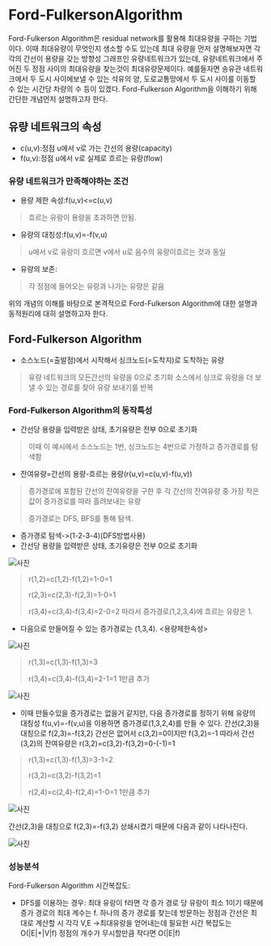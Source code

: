 # Ford-FulkersonAlgorithm

Ford-Fulkerson Algorithm은 residual network를 활용해 최대유량을 구하는 기법이다. 이때 최대유량이 무엇인지 생소할 수도 있는데 최대 유량을 먼저 설명해보자면 각각의 간선이 용량을 갖는 방향성 그래프인 유량네트워크가 있는데, 유량네트워크에서 주어진 두 정점 사이의 최대유량을 찾는것이 최대유량문제이다. 예를들자면 송유관 네트워크에서 두 도시 사이에보낼 수 있는 석유의 양, 도로교통망에서 두 도시 사이를 이동할 수 있는 시간당 차량의 수 등이 있겠다. Ford-Fulkerson Algorithm을 이해하기 위해 간단한 개념먼저 설명하고자 한다.

## 유량 네트워크의 속성
* c(u,v):정점 u에서 v로 가는 간선의 용량(capacity)
* f(u,v):정점 u에서 v로 실제로 흐르는 유랑(flow)
 
 ### 유량 네트워크가 만족해야하는 조건
 * 용량 제한 속성:f(u,v)<=c(u,v)
 > 흐르는 유랑이 용량을 초과하면 안됨.
 * 유량의 대칭성:f(u,v)=-f(v,u)
 > u에서 v로 유랑이 흐르면 v에서 u로 음수의 유랑이흐르는 것과 동일
 * 유량의 보존:
 >각 정점에 들어오는 유랑과 나가는 유량은 같음
 
 위의 개념의 이해를 바탕으로 본격적으로 Ford-Fulkerson Algorithm에 대한 설명과 동적원리에 대히 설명하고자 한다.
 
## Ford-Fulkerson Algorithm
 * 소스노드(=출발점)에서 시작해서 싱크노드(=도착지)로 도착하는 유량
 > 유량 네트워크의 모든간선의 유량을 0으로 초기화
 > 소스에서 싱크로 유랑을 더 보낼 수 있는 경로를 찾아 유량 보내기를 반복

 ### Ford-Fulkerson Algorithm의 동작특성
 * 간선당 용량을 입력받은 상태, 초기유량은 전부 0으로 초기화
 > 이때 이 예시에서 소스노드는 1번, 싱크노드는 4번으로 가정하고 증가경로를 탐색함
 * 잔여유량=간선의 용량-흐르는 용량(r(u,v)=c(u,v)-f(u,v))
 > 증가경로에 포함된 간선의 잔여유량을 구한 후 각 간선의 잔여유량 중 가장 작은 값이 증가경로를 따라 흘려보내는 유량
 > 
 > 증가경로는 DFS, BFS를 통해 탐색.


 * 증가경로 탐색->(1-2-3-4)(DFS방법사용)
 * 간선당 용량을 입력받은 상태, 초기유량은 전부 0으로 초기화
 
 ![사진](https://blog.kakaocdn.net/dn/Azwr1/btqIktUB1I7/nV04kVO9J9iUUjJsKkkpKK/img.png)
   
 > r(1,2)=c(1,2)-f(1,2)=1-0=1
 >
 > r(2,3)=c(2,3)-f(2,3)=1-0=1
 >
 > r(3,4)=c(3,4)-f(3,4)=2-0=2
 따라서 증가경로(1,2,3,4)에 흐르는 유량은 1.
 
 * 다음으로 만들어질 수 있는 증가경로는 (1,3,4). <용량제한속성>
 
 ![사진](https://blog.kakaocdn.net/dn/A4D0t/btqIs9OP3XB/2xzBEgzPzNNc6O4kBa1DY0/img.png)
 
 >r(1,3)=c(1,3)-f(1,3)=3
 >
 >r(3,4)=c(3,4)-f(3,4)=2-1=1 1만큼 추가

 ![사진](https://blog.kakaocdn.net/dn/R6TyF/btqIvD3agOL/xCONMsyUbmcRfom6XbKa21/img.png)
 
 * 이때 만들수있을 증가경로는 없을거 같지만, 다음 증가경로를 정하기 위해 유량의 대칭성 f(u,v)=-f(v,u)을 이용하면 증가경로(1,3,2,4)를 만들 수 있다.
   간선(2,3)을 대칭으로 f(2,3)=-f(3,2) 간선은 없어서 c(3,2)=0이지만 f(3,2)=-1 따라서 간선(3,2)의 잔여유량은 r(3,2)=c(3,2)-f(3,2)=0-(-1)=1
   
 > r(1,3)=c(1,3)-f(1,3)=3-1=2
 > 
 > r(3,2)=c(3,2)-f(3,2)=1
 > 
 > r(2,4)=c(2,4)-f(2,4)=1-0=1  1만큼 추가

 ![사진](https://blog.kakaocdn.net/dn/cdwz2X/btqIvFfzZ6r/WLHoAMVyHppR68oQaI85zK/img.png)
 
  간선(2,3)을 대칭으로 f(2,3)=-f(3,2) 상쇄시켰기 때문에 다음과 같이 나타나진다.
  
  ![사진](https://blog.kakaocdn.net/dn/bPNTPA/btqIwDWasV4/cui76uE6xK89xmiuKT76kK/img.png)
 
 ### 성능분석
 Ford-Fulkerson Algorithm 시간복잡도: 
 * DFS를 이용하는 경우: 최대 유랑이 f라면 각 증가 경로 당 유랑이 최소 1이기 때문에 증가 경로의 최대 계수는 f.
 하나의 증가 경로를 찾는데 방문하는 정점과 간선은 최대로 계산할 시 각각 V,E
 ->최대유랑을 얻어내는데 필요헌 시간 복잡도는 O(|E|+|V|f) 정점의 개수가 무시할만큼 작다면 O(|E|f)


